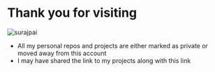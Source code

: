 # Thank you for visiting

![surajpai](https://socialify.git.ci/surajpai/surajpai/image?description=1&descriptionEditable=Personal%20profile&font=Inter&language=1&pattern=Diagonal%20Stripes&theme=Dark)


- All my personal repos and projects are either marked as private or moved away from this account
- I may have shared the link to my projects along with this link
